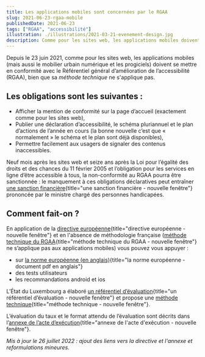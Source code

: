 ```yaml
---
title: Les applications mobiles sont concernées par le RGAA
slug: 2021-06-23-rgaa-mobile
publishedDate: 2021-06-23
tags: ["RGAA", "accessibilité"]
illustration: ./illustrations/2021-03-21-evenement-design.jpg
description: Comme pour les sites web, les applications mobiles doivent se mettre en conformité avec le Référentiel général d’amélioration de l’accessibilité.
---
```



Depuis le 23 juin 2021, comme pour les sites web, les applications mobiles (mais aussi le mobilier urbain numérique et les progiciels) doivent se mettre en conformité avec le Référentiel général d’amélioration de l’accessibilité (RGAA), bien que sa _méthode technique_ ne s'applique pas.

## Les obligations sont les suivantes :

* Afficher la mention de conformité sur la page d’accueil (exactement comme pour les sites web),
* Publier une déclaration d’accessibilité, le schéma pluriannuel et le plan d’actions de l’année en cours (la bonne nouvelle c’est que « normalement » le schéma et le plan sont déjà disponibles),
* Permettre facilement aux usagers de signaler des contenus inaccessibles.

Neuf mois après les sites web et seize ans après la Loi pour l’égalité des droits et des chances du 11 février 2005 et l’obligation pour les services en ligne d’être accessible à tous, la non-conformité au RGAA pourra être sanctionnée : le manquement à ces obligations déclaratives peut entraîner [une sanction financière](https://www.legifrance.gouv.fr/jorf/article_jo/JORFARTI000038811962){title="une sanction financière - nouvelle fenêtre"} prononcée par le ministre chargé des personnes handicapées.

## Comment fait-on ?

En application de la [directive européenne](https://eur-lex.europa.eu/legal-content/FR/TXT/HTML/?uri=CELEX:32016L2102#d1e40-1-1){title="directive européenne - nouvelle fenêtre"} et en l'absence de méthodologie française ([méthode technique du RGAA](https://www.numerique.gouv.fr/publications/rgaa-accessibilite/methode-rgaa/#contenu){title="méthode technique du RGAA - nouvelle fenêtre"} ne s’applique pas aux applications mobiles) vous pouvez vous appuyer :
* sur [la norme européenne (en anglais)](https://www.etsi.org/deliver/etsi_EN/301500_301599/301549/02.01.02_60/en_301549v020102p.pdf){title="la norme européenne - document pdf en anglais"}
* des tests utilisateurs
* les recommandations android et ios

L’État du Luxembourg a élaboré [un référentiel d’évaluation](https://accessibilite.public.lu/fr/raam1/index.html){title="un référentiel d’évaluation - nouvelle fenêtre"} et propose une [méthode technique](https://accessibilite.public.lu/fr/raam1/referentiel-technique.html){title="méthode technique - nouvelle fenêtre"}.

L’évaluation du taux et le format attendu de l’évaluation sont décrits dans l’[annexe de l’acte d’exécution](https://eur-lex.europa.eu/legal-content/FR/TXT/HTML/?uri=CELEX:32018D1523&from=FR#d1e32-105-1){title="annexe de l'acte d'exécution - nouvelle fenêtre"}.

_Mis à jour le 26 juillet 2022 : ajout des liens vers la directive et l'annexe et reformulations mineures._

